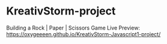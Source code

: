 # KreativStorm-project
Building a Rock | Paper | Scissors Game
Live Preview: https://oxygeeeen.github.io/KreativStorm-Javascript1-project/
